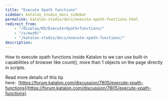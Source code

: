 ```yaml
---
title: "Execute Xpath functions" 
sidebar: katalon_studio_docs_sidebar
permalink: katalon-studio/docs/execute-xpath-functions.html 
redirect_from:
    - "/display/KD/Execute+Xpath+functions/"
    - "/x/ewzR/"
    - "/katalon-studio/docs/execute-xpath-functions/"
description: 
---
```

How to execute xpath functions inside Katalon to we can use built-in capabilities of browser like count(), more than 1 objects on the page directly in scripts.

Read more details of this tip here:  [https://forum.katalon.com/discussion/7805/execute-xpath-functions](https://forum.katalon.com/discussion/7805/execute-xpath-functions)